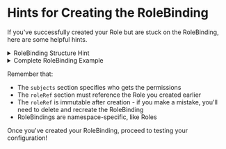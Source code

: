 # Hints for Creating the RoleBinding

If you've successfully created your Role but are stuck on the RoleBinding, here are some helpful hints.

<details>
<summary>RoleBinding Structure Hint</summary>

A RoleBinding needs these key components:
- apiVersion: rbac.authorization.k8s.io/v1
- kind: RoleBinding
- metadata: with name and namespace
- subjects: who gets the permissions (users, groups, or service accounts)
- roleRef: which Role to bind to the subjects

</details>

<details>
<summary>Complete RoleBinding Example</summary>

```yaml
apiVersion: rbac.authorization.k8s.io/v1
kind: RoleBinding
metadata:
  name: read-pods
  namespace: rbac-test
subjects:
- kind: User
  name: pod-reader
  apiGroup: rbac.authorization.k8s.io
roleRef:
  kind: Role
  name: pod-reader
  apiGroup: rbac.authorization.k8s.io
```

You can create this RoleBinding with:
```bash
cat <<EOF > pod-reader-rolebinding.yaml
apiVersion: rbac.authorization.k8s.io/v1
kind: RoleBinding
metadata:
  name: read-pods
  namespace: rbac-test
subjects:
- kind: User
  name: pod-reader
  apiGroup: rbac.authorization.k8s.io
roleRef:
  kind: Role
  name: pod-reader
  apiGroup: rbac.authorization.k8s.io
EOF

kubectl apply -f pod-reader-rolebinding.yaml
```

</details>

Remember that:
- The `subjects` section specifies who gets the permissions
- The `roleRef` section must reference the Role you created earlier
- The `roleRef` is immutable after creation - if you make a mistake, you'll need to delete and recreate the RoleBinding
- RoleBindings are namespace-specific, like Roles

Once you've created your RoleBinding, proceed to testing your configuration!

